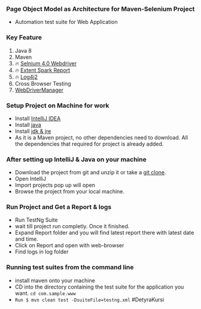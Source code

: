 ### Page Object Model as Architecture for Maven-Selenium Project
- Automation test suite for Web Application

### Key Feature
1. Java 8
2. Maven
3. :fire: [Selnium 4.0 Webdriver](https://www.selenium.dev/maven/)
4. :fire: [Extent Spark Report](https://github.com/extent-framework/extentreports-java/wiki/A-Complete-Example) 
5. :fire: [Log4j2](https://logging.apache.org/log4j/2.x/manual/configuration.html)
6. Cross Browser Testing
7. [WebDriverManager](https://github.com/bonigarcia/webdrivermanager)

### Setup Project on Machine for work 

- Install [IntelliJ IDEA](https://www.jetbrains.com/idea/)
- Install [java](https://www.java.com/en/download/help/mac_10_10.xml) 
- Install [jdk & jre](https://docs.aws.amazon.com/corretto/latest/corretto-8-ug/downloads-list.html)
- As it is a Maven project, no other dependencies need to download. All the dependencies that required for project is already added.


### After setting up IntelliJ & Java on your machine 

- Download the project from git and unzip it or take a [git clone](https://www.atlassian.com/git/tutorials/setting-up-a-repository/git-clone).
- Open IntelliJ
- Import projects pop up will open
- Browse the project from your local machine.


### Run Project and Get a Report & logs

- Run TestNg Suite
- wait till project run completly. Once it finished.
- Expand Report folder and you will find latest report there with latest date and time.
- Click on Report and open with web-browser
- Find logs in log folder

### Running test suites from the command line

- install maven onto your machine
- CD into the directory containing the test suite for the application you want. `cd com.sample.www`
- `Run $ mvn clean test -DsuiteFile=testng.xml`
# D e t y r a K u r s i  
 